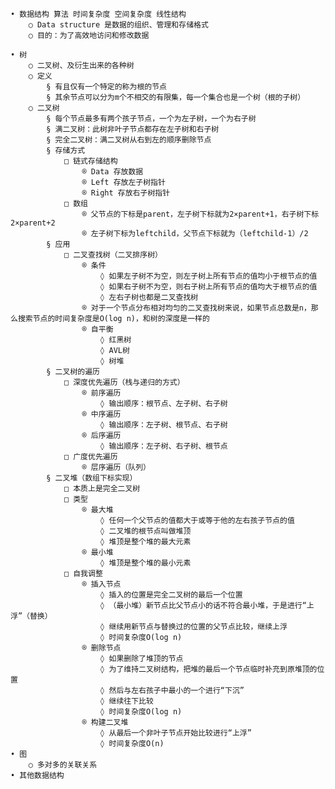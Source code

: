 <!--
 * @Author: skypeee
 * @LastEditors: skypeee
 * @Description: file content
 * @Date: 2019-08-28 11:20:21
 -->
	• 数据结构 算法 时间复杂度 空间复杂度 线性结构
		○ Data structure 是数据的组织、管理和存储格式
		○ 目的：为了高效地访问和修改数据

	• 树
		○ 二叉树、及衍生出来的各种树
		○ 定义
			§ 有且仅有一个特定的称为根的节点
			§ 其余节点可以分为m个不相交的有限集，每一个集合也是一个树（根的子树）
		○ 二叉树
			§ 每个节点最多有两个孩子节点，一个为左子树，一个为右子树
			§ 满二叉树：此树非叶子节点都存在左子树和右子树
			§ 完全二叉树：满二叉树从右到左的顺序删除节点
			§ 存储方式
				□ 链式存储结构
					® Data 存放数据
					® Left 存放左子树指针
					® Right 存放右子树指针
				□ 数组
					® 父节点的下标是parent，左子树下标就为2×parent+1，右子树下标2×parent+2
					® 左子树下标为leftchild，父节点下标就为（leftchild-1）/2
			§ 应用
				□ 二叉查找树（二叉排序树）
					® 条件
						◊ 如果左子树不为空，则左子树上所有节点的值均小于根节点的值
						◊ 如果右子树不为空，则右子树上所有节点的值均大于根节点的值
						◊ 左右子树也都是二叉查找树
					® 对于一个节点分布相对均匀的二叉查找树来说，如果节点总数是n，那么搜索节点的时间复杂度是O(log n)，和树的深度是一样的
					® 自平衡
						◊ 红黑树
						◊ AVL树
						◊ 树堆
			§ 二叉树的遍历
				□ 深度优先遍历（栈与递归的方式）
					® 前序遍历
						◊ 输出顺序：根节点、左子树、右子树
					® 中序遍历
						◊ 输出顺序：左子树、根节点、右子树
					® 后序遍历
						◊ 输出顺序：左子树、右子树、根节点
				□ 广度优先遍历
					® 层序遍历（队列）
			§ 二叉堆（数组下标实现）
				□ 本质上是完全二叉树
				□ 类型
					® 最大堆
						◊ 任何一个父节点的值都大于或等于他的左右孩子节点的值
						◊ 二叉堆的根节点叫做堆顶
						◊ 堆顶是整个堆的最大元素
					® 最小堆
						◊ 堆顶是整个堆的最小元素
				□ 自我调整
					® 插入节点
						◊ 插入的位置是完全二叉树的最后一个位置
						◊ （最小堆）新节点比父节点小的话不符合最小堆，于是进行“上浮”（替换）
						◊ 继续用新节点与替换过的位置的父节点比较，继续上浮
						◊ 时间复杂度O(log n)
					® 删除节点
						◊ 如果删除了堆顶的节点
						◊ 为了维持二叉树结构，把堆的最后一个节点临时补充到原堆顶的位置
						◊ 然后与左右孩子中最小的一个进行“下沉”
						◊ 继续往下比较
						◊ 时间复杂度O(log n)
					® 构建二叉堆
						◊ 从最后一个非叶子节点开始比较进行“上浮”
						◊ 时间复杂度O(n)
	• 图
		○ 多对多的关联关系
	• 其他数据结构
